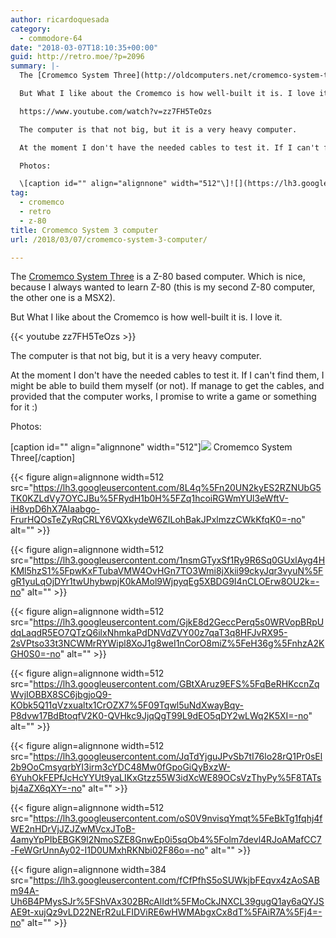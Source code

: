 ```yaml
---
author: ricardoquesada
category:
  - commodore-64
date: "2018-03-07T18:10:35+00:00"
guid: http://retro.moe/?p=2096
summary: |-
  The [Cromemco System Three](http://oldcomputers.net/cromemco-system-three.html) is a Z-80 based computer. Which is nice, because I always wanted to learn Z-80 (this is my second Z-80 computer, the other one is a MSX2).

  But What I like about the Cromemco is how well-built it is. I love it.

  https://www.youtube.com/watch?v=zz7FH5TeOzs

  The computer is that not big, but it is a very heavy computer.

  At the moment I don't have the needed cables to test it. If I can't find them, I might be able to build them myself (or not). If manage to get the cables, and provided that the computer works, I promise to write a game or something for it :)

  Photos:

  \[caption id="" align="alignnone" width="512"\]![](https://lh3.googleusercontent.com/ToCVTmPWKraaXmwmit-SNKqto8lDcMRKRWlokP2tLbtjcGTsbqJSCn2N-b4av1zbKlNDGxYXTMa4C1K7QieSfFSpSOjQuwL637VmHFXbzPp8Ev-4mdtYiLL3XswApLEAfXlZVgKx8mI=-no) Cromemco System Three\[/caption\]
tag:
  - cromemco
  - retro
  - z-80
title: Cromemco System 3 computer
url: /2018/03/07/cromemco-system-3-computer/

---
```

The [Cromemco System Three](http://oldcomputers.net/cromemco-system-three.html) is a Z-80 based computer. Which is nice, because I always wanted to learn Z-80 (this is my second Z-80 computer, the other one is a MSX2).

But What I like about the Cromemco is how well-built it is. I love it.

{{< youtube zz7FH5TeOzs >}}

The computer is that not big, but it is a very heavy computer.

At the moment I don't have the needed cables to test it. If I can't find them, I might be able to build them myself (or not). If manage to get the cables, and provided that the computer works, I promise to write a game or something for it :)

Photos:

\[caption id="" align="alignnone" width="512"\]![](https://lh3.googleusercontent.com/ToCVTmPWKraaXmwmit-SNKqto8lDcMRKRWlokP2tLbtjcGTsbqJSCn2N-b4av1zbKlNDGxYXTMa4C1K7QieSfFSpSOjQuwL637VmHFXbzPp8Ev-4mdtYiLL3XswApLEAfXlZVgKx8mI=-no) Cromemco System Three\[/caption\]

{{< figure align=alignnone width=512 src="https://lh3.googleusercontent.com/8L4q%5Fn20UN2kyES2RZNUbG5TK0KZLdVy7OYCJBu%5FRydH1b0H%5FZq1hcoiRGWmYUl3eWftV-iH8vpD6hX7AIaabgo-FrurHQOsTeZyRqCRLY6VQXkydeW6ZILohBakJPxlmzzCWkKfqK0=-no" alt="" >}}

{{< figure align=alignnone width=512 src="https://lh3.googleusercontent.com/1nsmGTyxSf1Ry9R6Sq0GUxlAyg4HKMl5hzS1%5FpwKxFTubaVMW4OvHGn7TO3Wmi8jXkii99ckyJqr3vyuN%5FgR1yuLqOjDYr1twUhybwpjK0kAMol9WjpyqEg5XBDG9I4nCLOErw8OU2k=-no" alt="" >}}

{{< figure align=alignnone width=512 src="https://lh3.googleusercontent.com/GjkE8d2GeccPerq5s0WRVopBRpUdqLaqdR5EO7QTzQ6ilxNhmkaPdDNVdZVY00z7qaT3q8HFJvRX95-2sVPtso33t3NCWMrRYWipl8XoJ1g8weI1nCorO8miZ%5FeH36g%5FnhzA2KGH0S0=-no" alt="" >}}

{{< figure align=alignnone width=512 src="https://lh3.googleusercontent.com/GBtXAruz9EFS%5FqBeRHKccnZqWvjIOBBX8SC6jbgjoQ9-KObk5Q11qVzxualtx1CrOZX7%5F09Tqwl5uNdXwayBqy-P8dvw17BdBtoqfV2K0-QVHkc9JjqQgT99L9dEO5qDY2wLWq2K5XI=-no" alt="" >}}

{{< figure align=alignnone width=512 src="https://lh3.googleusercontent.com/JqTdYjguJPvSb7tI76lo28rQ1Pr0sEl2b9OoCmsyqrbYI3irm3cYDC48Mw0fGpoGiQyBxzW-6YuhOkFEPfJcHcYYUt9yaLIKxGtzz55W3idXcWE89OCsVzThyPy%5F8TATsbj4aZX6qXY=-no" alt="" >}}

{{< figure align=alignnone width=512 src="https://lh3.googleusercontent.com/oS0V9nvisqYmqt%5FeBkTg1fqhj4fWE2nHDrVjJZJZwMVcxJToB-4amyYpPIbEBGK9l2NmoSZE8GnwEp0i5sqOb4%5Folm7devl4RJoAMafCC7-FeWGrUnnAy02-I1D0UMxhRKNbi02F86o=-no" alt="" >}}

{{< figure align=alignnone width=384 src="https://lh3.googleusercontent.com/fCfPfhS5oSUWkjbFEqvx4zAoSABm94A-Uh6B4PMysSJr%5FShVAx302BRcAlIdt%5FMoCkJNXCL39gugQ1ay6aQYJSAE9t-xujQz9vLD22NErR2uLFIDViRE6wHWMAbgxCx8dT%5FAiR7A%5Fj4=-no" alt="" >}}
